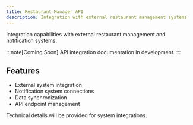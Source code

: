 ```yaml
---
title: Restaurant Manager API
description: Integration with external restaurant management systems
---
```


Integration capabilities with external restaurant management and notification systems.

:::note[Coming Soon]
API integration documentation in development.
:::

## Features

- External system integration
- Notification system connections
- Data synchronization
- API endpoint management

Technical details will be provided for system integrations.
